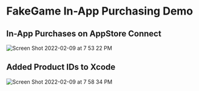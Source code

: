 # FakeGame In-App Purchasing Demo

## In-App Purchases on AppStore Connect

![Screen Shot 2022-02-09 at 7 53 22 PM](https://user-images.githubusercontent.com/1819208/153316030-97968088-6dae-4fd1-9fc8-ca801cea37be.png)

## Added Product IDs to Xcode 

![Screen Shot 2022-02-09 at 7 58 34 PM](https://user-images.githubusercontent.com/1819208/153316481-0b81655a-71e0-48c0-b4e4-27696b5f341e.png)

